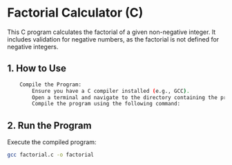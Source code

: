 # Factorial Calculator (C)

This C program calculates the factorial of a given non-negative integer. It includes validation for negative numbers, as the factorial is not defined for negative integers.

## 1. How to Use

```    bash
    Compile the Program:
        Ensure you have a C compiler installed (e.g., GCC).
        Open a terminal and navigate to the directory containing the program.
        Compile the program using the following command:
```




## 2. Run the Program

Execute the compiled program:

```bash
gcc factorial.c -o factorial
```
